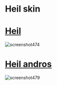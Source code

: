 # Heil skin



# [Heil](https://drive.google.com/file/d/1IWsF4kvYMUkZOW8xNKcPjpYLi-Q-3Fok/view?usp=drive_link&export=download)
![screenshot474](https://github.com/user-attachments/assets/2edfdc32-dbf2-462a-adfb-f74ab628dc31)



# [Heil andros](https://drive.google.com/file/d/1ox8Zl17ZHfcMJZJSieeThY0DXJXtk99b/view?usp=sharing)
![screenshot479](https://github.com/user-attachments/assets/4b0ff143-a30c-4f72-9a00-8843c712ab0b)

